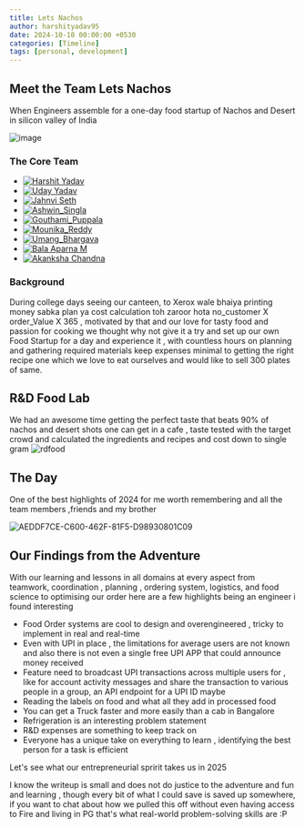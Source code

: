 ```yaml
---
title: Lets Nachos
author: harshityadav95
date: 2024-10-10 00:00:00 +0530
categories: [Timeline]
tags: [personal, development]
---
```


## Meet the Team Lets Nachos

When Engineers assemble for a one-day food startup of Nachos and Desert in silicon valley of India

![image](https://github.com/user-attachments/assets/85cad99a-c92c-481f-bd03-d9bad6c09e97)

### The Core Team 

- [![Harshit Yadav](https://img.shields.io/badge/-Harshit_Yadav-blue?logo=linkedin&style=for-the-badge)](https://www.linkedin.com/in/harshityadav95/)
- [![Uday Yadav](https://img.shields.io/badge/-Uday_Yadav-blue?logo=linkedin&style=for-the-badge)](https://www.linkedin.com/in/uday-yadav-cs/)
- [![Jahnvi Seth](https://img.shields.io/badge/-Jahnvi_Seth-blue?logo=linkedin&style=for-the-badge)](https://www.linkedin.com/in/jahnvi-seth/)
- [![Ashwin_Singla](https://img.shields.io/badge/-Ashwin_Singla-blue?logo=linkedin&style=for-the-badge)](https://www.linkedin.com/in/ashwin-singla-87b797111/)
- [![Gouthami_Puppala](https://img.shields.io/badge/-Gouthami_Puppala-blue?logo=linkedin&style=for-the-badge)](https://www.linkedin.com/in/gouthami-puppala-53b091188)
- [![Mounika_Reddy](https://img.shields.io/badge/-Mounika_Reddy-blue?logo=linkedin&style=for-the-badge)](https://www.linkedin.com/in/mounika-reddy-3968a079/)
- [![Umang_Bhargava](https://img.shields.io/badge/-Umang_Bhargava-blue?logo=linkedin&style=for-the-badge)](https://www.linkedin.com/in/umang-bhargava-1b1803112/)
- [![Bala Aparna M](https://img.shields.io/badge/-Bala_Aparna-blue?logo=linkedin&style=for-the-badge)](https://www.linkedin.com/in/bala-aparna-m-30957924/)
- [![Akanksha Chandna](https://img.shields.io/badge/-Akanksha_Chandna-blue?logo=linkedin&style=for-the-badge)](https://https://www.linkedin.com/in/akanksha-chandna28/)

### Background
During college days seeing our canteen, to Xerox wale bhaiya printing money sabka plan ya cost calculation toh zaroor hota no_customer X order_Value X 365 , motivated by that and our love for tasty food and passion for cooking we thought why not give it a try and set up our own Food Startup for a day and experience it , with countless hours on planning and gathering required materials keep expenses minimal to getting the right recipe one which we love to eat ourselves and would like to sell 300 plates of same.

## R&D Food Lab
We had an awesome time getting the perfect taste that beats 90% of nachos and desert shots one can get in a cafe , taste tested with the target crowd and calculated the ingredients and recipes and cost down to single gram
![rdfood](https://github.com/user-attachments/assets/ede852de-a041-4939-83c3-2e2f807e6f6a)

## The Day
One of the best highlights of 2024 for me worth remembering and all the team members ,friends and my brother 

![AEDDF7CE-C600-462F-81F5-D98930801C09](https://github.com/user-attachments/assets/7ba58a6e-b778-47de-ba8f-2e2b9dc72c42)

## Our Findings from the Adventure 
With our learning and lessons in all domains at every aspect from teamwork, coordination , planning , ordering system, logistics, and food science to optimising our order here are a few highlights  being an engineer i found interesting 

- Food Order systems are cool to design and overengineered , tricky to implement in real and real-time
- Even with UPI in place , the limitations for average users are not known and also there is not even a single free UPI APP that could announce money received
- Feature need to broadcast UPI transactions across multiple users for , like for account activity messages and share the transaction to various people in a group, an API endpoint for a UPI ID maybe 
- Reading the labels on food and what all they add in processed food
- You can get a Truck faster and more easily than a cab in Bangalore
- Refrigeration is an interesting problem statement
- R&D expenses are something to keep track on
- Everyone has a unique take on everything to learn , identifying the best person for a task is efficient

Let's see what our entrepreneurial spririt takes us in 2025

I know the writeup is small and does not do justice to the adventure and fun and learning , though every bit of what I could save is saved up somewhere,  if you want to chat about how we pulled this off without even having access to Fire and living in PG that's what real-world problem-solving skills are :P


